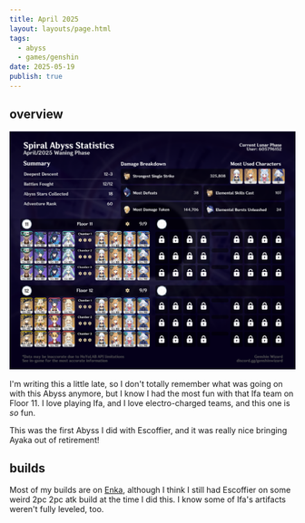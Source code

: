 ```yaml
---
title: April 2025
layout: layouts/page.html
tags:
  - abyss
  - games/genshin
date: 2025-05-19
publish: true
---
```

## overview
![Abyss Overview](./photos/04-25_abyss.png)

I'm writing this a little late, so I don't totally remember what was going on with this Abyss anymore, but I know I had the most fun with that Ifa team on Floor 11. I love playing Ifa, and I love electro-charged teams, and this one is *so* fun.

This was the first Abyss I did with Escoffier, and it was really nice bringing Ayaka out of retirement! 

## builds
Most of my builds are on [Enka](https://enka.network/u/jillian), although I think I still had Escoffier on some weird 2pc 2pc atk build at the time I did this. I know some of Ifa's artifacts weren't fully leveled, too.
